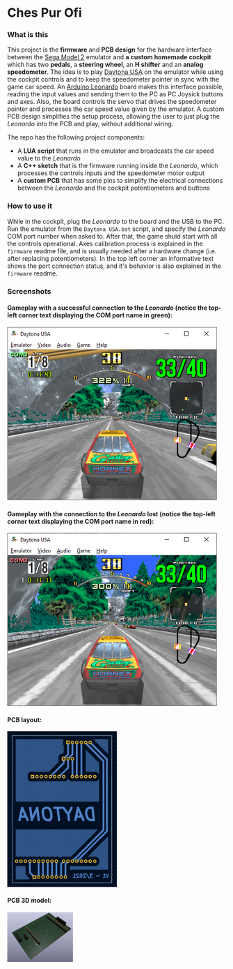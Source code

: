 # Ches Pur Ofi

### What is this
This project is the **firmware** and **PCB design** for the hardware interface between the [Sega Model 2](https://emulation.gametechwiki.com/index.php/Sega_Model_2) emulator and **a custom homemade cockpit** which has two **pedals**, a **steering wheel**, an **H shifter** and an **analog speedometer**. The idea is to play [Daytona USA](https://en.wikipedia.org/wiki/Daytona_USA) on the emulator while using the cockpit controls and to keep the speedometer pointer in sync with the game car speed. An [Arduino Leonardo](https://docs.arduino.cc/hardware/leonardo) board makes this interface possible, reading the input values and sending them to the PC as PC Joysick buttons and axes. Also, the board controls the servo that drives the speedometer pointer and processes the car speed value given by the emulator. A custom PCB design simplifies the setup process, allowing the user to just plug the *Leonardo* into the PCB and play, without additional wiring.  

The repo has the following project components:
- A **LUA script** that runs in the emulator and broadcasts the car speed value to the *Leonardo*
- A **C++ sketch** that is the firmware running inside the *Leonardo*, which processes the controls inputs and the speedometer motor output
- A **custom PCB** that has some pins to simplify the electrical connections between the *Leonardo* and the cockpit potentiometers and buttons

### How to use it
While in the cockpit, plug the *Leonardo* to the board and the USB to the PC. Run the emulator from the `Daytona USA.bat` script, and specify the *Leonardo* COM port number when asked to. After that, the game shuld start with all the controls operational. Axes calibration process is explained in the `firmware` readme file, and is usually needed after a hardware change (i.e. after replacing potentiometers). In the top left corner an informative text shows the port connection status, and it's behavior is also explained in the `firmware` readme.

### Screenshots
#### Gameplay with a successful connection to the *Leonardo* (notice the top-left corner text displaying the COM port name in green):
![Gameplay with successful connection](./screenshots/screenshot1.png)  

#### Gameplay with the connection to the *Leonardo* lost (notice the top-left corner text displaying the COM port name in red):
![Gameplay with lost connection](./screenshots/screenshot2.png)  

#### PCB layout:
<img src="/screenshots/screenshot4.png" height="50%" width="50%">  

#### PCB 3D model:
<img src="/screenshots/screenshot3.png" height="30%" width="30%">  

